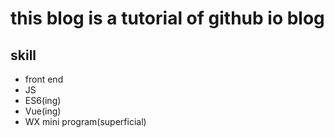 # this blog is a tutorial of github io blog #
## skill ##
- front end
- JS
- ES6(ing)
- Vue(ing)
- WX mini program(superficial)
